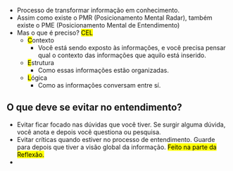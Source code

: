 - Processo de transformar informação em conhecimento.
- Assim como existe o PMR (Posicionamento Mental Radar), também existe o PME (Posicionamento Mental de Entendimento)
- Mas o que é preciso? <mark class="hltr-green">CEL</mark>
	- <mark class="hltr-green">C</mark>ontexto
		- Você está sendo exposto às informações, e você precisa pensar qual o contexto das informações que aquilo está inserido.
	- <mark class="hltr-green">E</mark>strutura
		- Como essas informações estão organizadas.
	- <mark class="hltr-green">L</mark>ógica
		- Como as informações conversam entre sí.

## O que deve se evitar no entendimento?
- Evitar ficar focado nas dúvidas que você tiver. Se surgir alguma dúvida, você anota e depois você questiona ou pesquisa.
- Evitar críticas quando estiver no processo de entendimento. Guarde para depois que tiver a visão global da informação. <mark class="hltr-green">Feito na parte da Reflexão.</mark>
-  